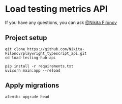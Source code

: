 # Load testing metrics API

If you have any questions, you can ask [@Nikita Filonov](https://t.me/sound_right)

## Project setup
```shell
git clone https://github.com/Nikita-Filonov/playwright_typescript_api.git
cd load-testing-hub-api

pip install -r requirements.txt
uvicorn main:app --reload
```

## Apply migrations
```shell
alemibc upgrade head
```